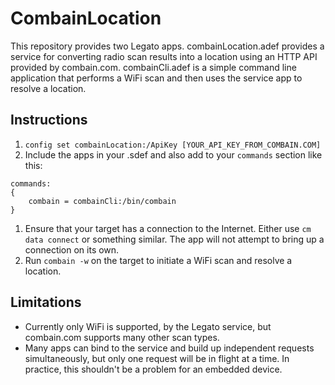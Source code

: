 # CombainLocation

This repository provides two Legato apps. combainLocation.adef provides a service for converting
radio scan results into a location using an HTTP API provided by combain.com. combainCli.adef is a
simple command line application that performs a WiFi scan and then uses the service app to resolve a
location.

## Instructions
1. `config set combainLocation:/ApiKey [YOUR_API_KEY_FROM_COMBAIN.COM]`
1. Include the apps in your .sdef and also add to your `commands` section like this:
```
commands:
{
    combain = combainCli:/bin/combain
}
```
1. Ensure that your target has a connection to the Internet. Either use `cm data connect` or
   something similar. The app will not attempt to bring up a connection on its own.
1. Run `combain -w` on the target to initiate a WiFi scan and resolve a location.

## Limitations
* Currently only WiFi is supported, by the Legato service, but combain.com supports many other scan
  types.
* Many apps can bind to the service and build up independent requests simultaneously, but only one
  request will be in flight at a time. In practice, this shouldn't be a problem for an embedded
  device.
